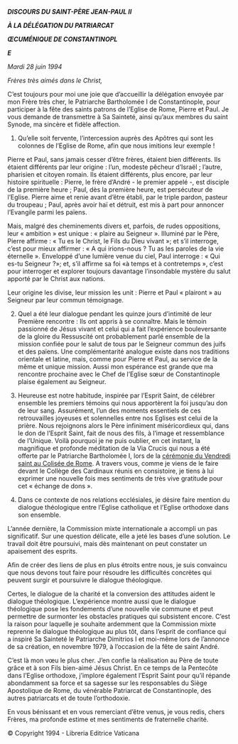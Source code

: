 ***DISCOURS DU SAINT-PÈRE JEAN-PAUL II***

***À LA DÉLÉGATION DU PATRIARCAT***

***ŒCUMÉNIQUE DE CONSTANTINOPL***

***E***

*Mardi 28 juin 1994*

*Frères très aimés dans le Christ,*

C’est toujours pour moi une joie que d’accueillir la délégation envoyée par mon Frère très cher, le Patriarche Bartholomée I de Constantinople, pour participer à la fête des saints patrons de l’Eglise de Rome, Pierre et Paul. Je vous demande de transmettre à Sa Sainteté, ainsi qu’aux membres du saint Synode, ma sincère et fidèle affection.

1. Qu’elle soit fervente, l’intercession auprès des Apôtres qui sont les colonnes de l’Eglise de Rome, afin que nous imitions leur exemple !

Pierre et Paul, sans jamais cesser d’être frères, étaient bien différents. Ils étaient différents par leur origine : l’un, modeste pêcheur d’Israël ; l’autre, pharisien et citoyen romain. Ils étaient différents, plus encore, par leur histoire spirituelle : Pierre, le frère d’André - le premier appelé -, est disciple de la première heure ; Paul, dès la première heure, est persécuteur de l’Eglise. Pierre aime et renie avant d’être établi, par le triple pardon, pasteur du troupeau ; Paul, après avoir haï et détruit, est mis à part pour annoncer l’Evangile parmi les païens.

Mais, malgré des cheminements divers et, parfois, de rudes oppositions, leur « ambition » est unique : « plaire au Seigneur ». Illuminé par le Père, Pierre affirme : « Tu es le Christ, le Fils du Dieu vivant »; et s’il interroge, c’est pour mieux affirmer : « A qui irions-nous ? Tu as les paroles de la vie éternelle ». Enveloppé d’une lumière venue du ciel, Paul interroge : « Qui es-tu Seigneur ?»; et, s’il affirme sa foi «à temps et à contretemps », c’est pour interroger et explorer toujours davantage l’insondable mystère du salut apporté par le Christ aux nations.

Leur origine les divise, leur mission les unit : Pierre et Paul « plairont » au Seigneur par leur commun témoignage.

2. Quel a été leur dialogue pendant les quinze jours d’intimité de leur Première rencontre : Ils ont appris à se connaître. Mais le témoin passionné de Jésus vivant et celui qui a fait l’expérience bouleversante de la gloire du Ressuscité ont probablement parlé ensemble de la mission confiée pour le salut de tous par le Seigneur commun des juifs et des païens. Une complémentarité analogue existe dans nos traditions orientale et latine, mais, comme pour Pierre et Paul, au service de la même et unique mission. Aussi mon espérance est grande que ma rencontre prochaine avec le Chef de l’Eglise sœur de Constantinople plaise également au Seigneur.

3. Heureuse est notre habitude, inspirée par l’Esprit Saint, de célébrer ensemble les premiers témoins qui nous apportèrent la foi jusqu’au don de leur sang. Assurément, l’un des moments essentiels de ces retrouvailles joyeuses et solennelles entre nos Eglises est celui de la prière. Nous rejoignons alors le Père infiniment miséricordieux qui, dans le don de l’Esprit Saint, fait de nous des fils, à l’image et ressemblance de l’Unique. Voilà pourquoi je ne puis oublier, en cet instant, la magnifique et profonde méditation de la Via Crucis qui nous a été offerte par le Patriarche Bartholomée I, lors de la [cérémonie du Vendredi saint au Colisée de Rome](http://www.vatican.va/news_services/liturgy/documents/ns_lit_doc_1994_via-crucis_fr.html). A travers vous, comme je viens de le faire devant le Collège des Cardinaux réunis en consistoire, je tiens à lui exprimer une nouvelle fois mes sentiments de très vive gratitude pour cet « échange de dons ».

4. Dans ce contexte de nos relations ecclésiales, je désire faire mention du dialogue théologique entre l’Eglise catholique et l’Eglise orthodoxe dans son ensemble.

L’année dernière, la Commission mixte internationale a accompli un pas significatif. Sur une question délicate, elle a jeté les bases d’une solution. Le travail doit être poursuivi, mais dès maintenant on peut constater un apaisement des esprits.

Afin de créer des liens de plus en plus étroits entre nous, je suis convaincu que nous devons tout faire pour résoudre les difficultés concrètes qui peuvent surgir et poursuivre le dialogue théologique.

Certes, le dialogue de la charité et la conversion des attitudes aident le dialogue théologique. L’expérience montre aussi que le dialogue théologique pose les fondements d’une nouvelle vie commune et peut permettre de surmonter les obstacles pratiques qui subsistent encore. C’est la raison pour laquelle je souhaite ardemment que la Commission mixte reprenne le dialogue théologique au plus tôt, dans l’esprit de confiance qui a inspiré Sa Sainteté le Patriarche Dimitrios I et moi-même lors de l’annonce de sa création, en novembre 1979, à l’occasion de la fête de saint André.

C’est là mon vœu le plus cher. J’en confie la réalisation au Père de toute grâce et à son Fils bien-aimé Jésus Christ. En ce temps de la Pentecôte dans l’Eglise orthodoxe, j’implore également l’Esprit Saint pour qu’il répande abondamment sa force et sa sagesse sur les responsables du Siège Apostolique de Rome, du vénérable Patriarcat de Constantinople, des autres patriarcats et de toute l’orthodoxie.

En vous bénissant et en vous remerciant d’être venus, je vous redis, chers Frères, ma profonde estime et mes sentiments de fraternelle charité.

© Copyright 1994 - Libreria Editrice Vaticana